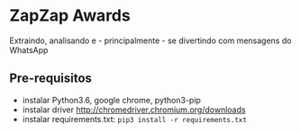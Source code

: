 # ZapZap Awards
Extraindo, analisando e - principalmente - se divertindo com mensagens do WhatsApp

## Pre-requisitos
* instalar Python3.6, google chrome, python3-pip
* instalar driver http://chromedriver.chromium.org/downloads
* instalar requirements.txt: `pip3 install -r requirements.txt`
